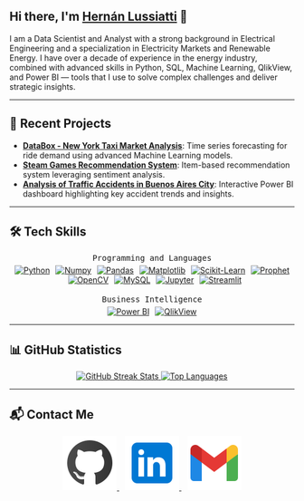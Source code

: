 ## Hi there, I'm [Hernán Lussiatti](https://github.com/HLussiatti) 👋

I am a Data Scientist and Analyst with a strong background in Electrical Engineering and a specialization in Electricity Markets and Renewable Energy. I have over a decade of experience in the energy industry, combined with advanced skills in Python, SQL, Machine Learning, QlikView, and Power BI — tools that I use to solve complex challenges and deliver strategic insights.

---

## 📝 Recent Projects
- [**DataBox - New York Taxi Market Analysis**](https://github.com/mlararossetti/ProyectoFinalSH): Time series forecasting for ride demand using advanced Machine Learning models.
- [**Steam Games Recommendation System**](https://github.com/HLussiatti/PI01_Dataft25): Item-based recommendation system leveraging sentiment analysis.
- [**Analysis of Traffic Accidents in Buenos Aires City**](https://github.com/HLussiatti/PI02_Dataft25): Interactive Power BI dashboard highlighting key accident trends and insights.

---

## 🛠️ Tech Skills
<div align="center">
    <kbd>Programming and Languages</kbd>
    <br>
    <div style="display: flex; justify-content: center; align-items: center; flex-wrap: wrap; margin-top: 5px;">
        <a href="https://www.python.org/" target="_blank"><img width="30px" src="https://cdn.jsdelivr.net/gh/devicons/devicon/icons/python/python-original.svg" alt="Python" /></a>
        <a href="https://numpy.org/" target="_blank" style="margin-left: 10px;"><img width="30px" src="https://cdn.jsdelivr.net/gh/devicons/devicon/icons/numpy/numpy-original.svg" alt="Numpy" /></a>
        <a href="https://pandas.pydata.org/" target="_blank" style="margin-left: 10px;"><img width="30px" src="https://cdn.jsdelivr.net/gh/devicons/devicon/icons/pandas/pandas-original-wordmark.svg" alt="Pandas" /></a>
        <a href="https://matplotlib.org/" target="_blank" style="margin-left: 10px;"><img width="30px" src="https://upload.wikimedia.org/wikipedia/commons/8/84/Matplotlib_icon.svg" alt="Matplotlib" /></a>
        <a href="https://scikit-learn.org/stable/" target="_blank" style="margin-left: 10px;"><img width="30px" src="https://logos-download.com/wp-content/uploads/2021/01/Scikit_Learn_Logo.png" alt="Scikit-Learn" /></a>
        <a href="https://facebook.github.io/prophet/" target="_blank" style="margin-left: 10px;"><img width="30px" src="https://facebook.github.io/prophet/static/logo.svg" alt="Prophet" /></a>
        <a href="https://opencv.org/" target="_blank" style="margin-left: 10px;"><img width="30px" src="https://cdn.jsdelivr.net/gh/devicons/devicon/icons/opencv/opencv-original-wordmark.svg" alt="OpenCV" /></a>
        <a href="https://www.mysql.com/" target="_blank" style="margin-left: 10px;"><img width="30px" src="https://cdn.jsdelivr.net/gh/devicons/devicon/icons/mysql/mysql-original-wordmark.svg" alt="MySQL" /></a>
        <a href="https://jupyter.org/" target="_blank" style="margin-left: 10px;"><img width="30px" src="https://cdn.jsdelivr.net/gh/devicons/devicon/icons/jupyter/jupyter-original-wordmark.svg" alt="Jupyter" /></a>
        <a href="https://streamlit.io/" target="_blank" style="margin-left: 10px;"><img width="30px" src="https://streamlit.io/images/brand/streamlit-mark-color.svg" alt="Streamlit" /></a>
    </div>
</div>

<br>

<div align="center">
    <kbd>Business Intelligence</kbd>
    <br>
    <div style="display: flex; justify-content: center; align-items: center; flex-wrap: wrap; margin-top: 5px;">
        <a href="https://www.microsoft.com/en-us/microsoft-365/power-bi" target="_blank">
            <img width="30px" src="https://cdn-dynmedia-1.microsoft.com/is/image/microsoftcorp/Hero_BPI_icon1" alt="Power BI" />
        </a>
        <a href="https://www.qlik.com/us/products/qlikview" target="_blank" style="margin-left: 10px;">
            <img width="30px" src="https://res.cloudinary.com/talend/image/upload/q_auto/v1713297745/qlik/logos/logo-qlik_d49uek.svg" alt="QlikView" />
        </a>
    </div>
</div>

---

## 📊 GitHub Statistics
<p align="center">
    <a href="https://github.com/hlussiatti">
        <img height="180em" src="https://streak-stats.demolab.com?user=hlussiatti&theme=gruvbox&hide_border=true&border_radius=10px" alt="GitHub Streak Stats"/>
        <img height="180em" src="https://github-readme-stats.vercel.app/api/top-langs/?username=hlussiatti&show_icons=true&hide_border=true&theme=gruvbox&layout=compact" alt="Top Languages"/>
    </a>
</p>

---

## 📬 Contact Me
<p align="center">
    <a href="https://github.com/hlussiatti" target="_blank">
        <img src="https://raw.githubusercontent.com/hungpham3112/hungpham3112/main/assets/github.svg" alt="GitHub" />
    </a>
    <a href="https://linkedin.com/in/hernanlussiatti" target="_blank" style="margin-left: 10px;">
        <img src="https://raw.githubusercontent.com/hungpham3112/hungpham3112/main/assets/linkedin.svg" alt="LinkedIn" />
    </a>
    <a href="mailto:hernanlussiatti@gmail.com" target="_blank" style="margin-left: 10px;">
        <img src="https://raw.githubusercontent.com/hungpham3112/hungpham3112/main/assets/gmail.svg" alt="Email" />
    </a>
</p>
